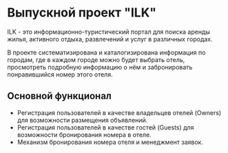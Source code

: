 # Выпускной проект "ILK"

ILK - это информационно-туристический портал для поиска аренды жилья, активного отдыха, развлечений и услуг в различных городах.

В проекте систематизирована и каталогизирована информация по городам, где в каждом городе можно будет выбрать отель, просмотреть подробную информацию о нём и забронировать понравившийся номер этого отеля.

## Основной функционал 

* Регистрация пользователей в качестве владельцев отелей (Owners) для возможности размещения объявлений.
* Регистрация пользователей в качестве гостей (Guests) для возможности бронирования номера в отеле.
* Механизм бронирования номера отеля и менеджмент заявок.

